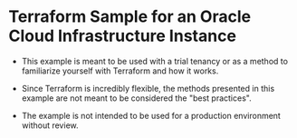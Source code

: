 # Terraform Sample for an Oracle Cloud Infrastructure Instance

 - This example is meant to be used with a trial tenancy or as a method to familiarize yourself with Terraform and how it works. 
 
 - Since Terraform is incredibly flexible, the methods presented in this example are not meant to be considered the "best practices". 
 
 - The example is not intended to be used for a production environment without review.


